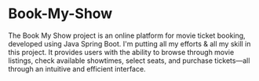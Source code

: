 # Book-My-Show
The Book My Show project is an online platform for movie ticket booking, developed using Java Spring Boot. I'm putting all my efforts &amp; all my skill in this project. It provides users with the ability to browse through movie listings, check available showtimes, select seats, and purchase tickets—all through an intuitive and efficient interface.
